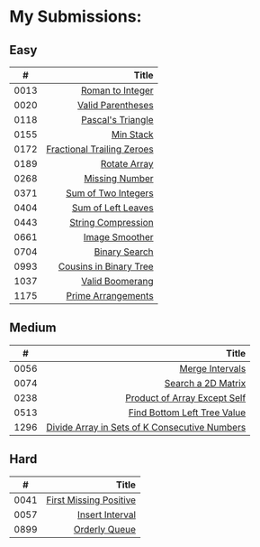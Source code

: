 # My Submissions:

## Easy
\#	| Title	
------	| ------:
 0013 |	[Roman to Integer][0013]
 0020 | [Valid Parentheses][0020]
 0118 |	[Pascal's Triangle][0118]
 0155 | [Min Stack][0155]
 0172 |	[Fractional Trailing Zeroes][0172]
 0189 |	[Rotate Array][0189]
 0268 |	[Missing Number][0268]
 0371 |	[Sum of Two Integers][0371]
 0404 |	[Sum of Left Leaves][0404]
 0443 |	[String Compression][0443]
 0661 |	[Image Smoother][0661]
 0704 |	[Binary Search][0704]
 0993 | [Cousins in Binary Tree][0993]
 1037 |	[Valid Boomerang][1037]
 1175 |	[Prime Arrangements][1175]

## Medium
\#	| Title	
------	| ------:
 0056 | [Merge Intervals][0056]
 0074 |	[Search a 2D Matrix][0074]
 0238 | [Product of Array Except Self][0238]
 0513 |	[Find Bottom Left Tree Value][0513]
 1296 |	[Divide Array in Sets of K Consecutive Numbers][1296]

## Hard
\#	| Title	
------	| ------:
 0041 |	[First Missing Positive][0041]
 0057 | [Insert Interval][0057]
 0899 |	[Orderly Queue][0899]

[0013]: ./easy/13
[0020]: ./easy/20
[0118]: ./easy/118
[0155]: ./easy/155
[0172]: ./easy/172
[0189]: ./easy/189
[0268]: ./easy/268
[0371]: ./easy/371
[0404]: ./easy/404
[0443]: ./easy/443
[0661]: ./easy/661
[0704]: ./easy/704
[0993]: ./easy/993
[1037]: ./easy/1037
[1175]: ./easy/1175

[0056]: ./medium/56
[0074]: ./medium/74
[0238]: ./medium/238
[0513]: ./medium/513
[1296]: ./medium/1296

[0041]: ./hard/41
[0057]: ./hard/57
[0899]: ./hard/899
